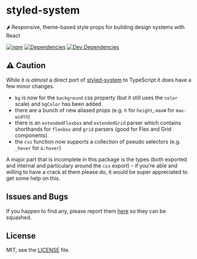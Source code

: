 # styled-system

🌶️ Responsive, theme-based style props for building design systems with React

[![npm](https://img.shields.io/npm/v/@spicy-ui/styled-system.svg)](https://www.npmjs.com/package/@spicy-ui/styled-system)
[![Dependencies](https://david-dm.org/spicy-ui/styled-system/status.svg)](https://david-dm.org/spicy-ui/styled-system)
[![Dev Dependencies](https://david-dm.org/spicy-ui/styled-system/dev-status.svg)](https://david-dm.org/spicy-ui/styled-system?type=dev)

## ⚠️ Caution

While it is _almost_ a direct port of [styled-system](https://github.com/styled-system/styled-system) to TypeScript it does have a few minor changes.

- `bg` is now for the `background` css property (but it still uses the `color` scale) and `bgColor` has been added
- there are a bunch of new aliased props (e.g. `h` for `height`, `maxW` for `max-width`)
- there is an `extendedFlexbox` and `extendedGrid` parser which contains shorthands for `flexbox` and `grid` parsers (good for Flex and Grid components)
- the `css` function now supports a collection of pseudo selectors (e.g. `_hover` for `&:hover`)

A major part that is incomplete in this package is the types (both exported and internal and particulary around the `css` export) - if you're able and willing to have a crack at them please do, it would be super appreciated to get some help on this.

## Issues and Bugs

If you happen to find any, please report them [here](https://github.com/spicy-ui/core/issues) so they can be squashed.

## License

MIT, see the [LICENSE](./LICENSE) file.
